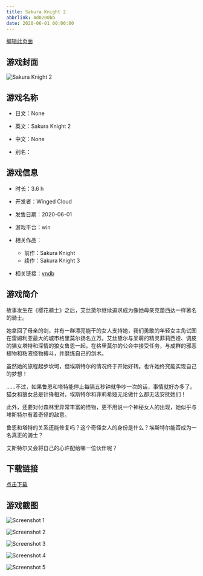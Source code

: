 ```yaml
---
title: Sakura Knight 2
abbrlink: 4d0200bb
date: 2020-06-01 00:00:00
---
```

[编辑此页面](https://github.com/ACG-3/ADV3-source/blob/main/source/_posts/games/Sakura%20Knight%202.md)

## 游戏封面

![Sakura Knight 2](https://pan.timero.xyz/d/onedrive/img_lib_001/Sakura%20Knight%202_cover.avif)


## 游戏名称

- 日文：None
- 英文：Sakura Knight 2
- 中文：None

- 别名：


## 游戏信息

- 时长：3.6 h
- 开发者：Winged Cloud
- 发售日期：2020-06-01
- 游戏平台：win
- 相关作品：
   - 前作：Sakura Knight
   - 续作：Sakura Knight 3

- 相关链接：[vndb](https://vndb.org/v28560)


## 游戏简介

故事发生在《樱花骑士》之后，艾丝黛尔继续追求成为像她母亲克蕾西达一样著名的骑士。

她拿回了母亲的剑，并有一群漂亮能干的女人支持她，我们勇敢的年轻女主角试图在雷姆利亚最大的城市格里莫尔扬名立万。艾丝黛尔与呆萌的精灵菲莉西娅、调皮的猫女塔特和深情的狼女鲁恩一起，在格里莫尔的公会中接受任务，与成群的邪恶植物和粘液怪物搏斗，并磨练自己的剑术。

虽然她的旅程起步坎坷，但埃斯特尔的情况终于开始好转。也许她终究能实现自己的梦想！

......不过，如果鲁恩和塔特能停止每隔五秒钟就争吵一次的话，事情就好办多了。
猫女和狼女总是针锋相对，埃斯特尔和菲莉希娅无论做什么都无法安抚她们！

此外，还要对付森林里异常丰富的怪物，更不用说一个神秘女人的出现，她似乎与埃斯特尔有着奇怪的敌意。

鲁恩和塔特的关系还能修复吗？这个奇怪女人的身份是什么？埃斯特尔能否成为一名真正的骑士？

艾斯特尔又会将自己的心许配给哪一位伙伴呢？




## 下载链接

[点击下载](https://pan.timero.xyz/onedrive/adv_lib_001/Sakura%20Knight%202)


## 游戏截图


![Screenshot 1](https://pan.timero.xyz/d/onedrive/img_lib_001/Sakura%20Knight%202_Screenshot_1.avif)

![Screenshot 2](https://pan.timero.xyz/d/onedrive/img_lib_001/Sakura%20Knight%202_Screenshot_2.avif)

![Screenshot 3](https://pan.timero.xyz/d/onedrive/img_lib_001/Sakura%20Knight%202_Screenshot_3.avif)

![Screenshot 4](https://pan.timero.xyz/d/onedrive/img_lib_001/Sakura%20Knight%202_Screenshot_4.avif)

![Screenshot 5](https://pan.timero.xyz/d/onedrive/img_lib_001/Sakura%20Knight%202_Screenshot_5.avif)

